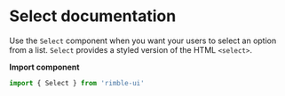# Select documentation
Use the `Select` component when you want your users to select an option from a list. `Select` provides a styled version of the HTML `<select>`.

**Import component**
```jsx
import { Select } from 'rimble-ui'
```

<!-- STORY -->

<!-- Select example here -->

<!-- Select component props -->

